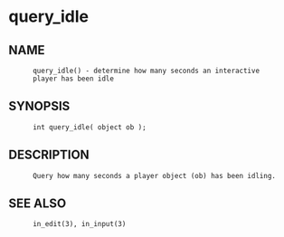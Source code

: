# query_idle
## NAME
          query_idle() - determine how many seconds an interactive
          player has been idle

## SYNOPSIS
          int query_idle( object ob );

## DESCRIPTION
          Query how many seconds a player object (ob) has been idling.

## SEE ALSO
          in_edit(3), in_input(3)
